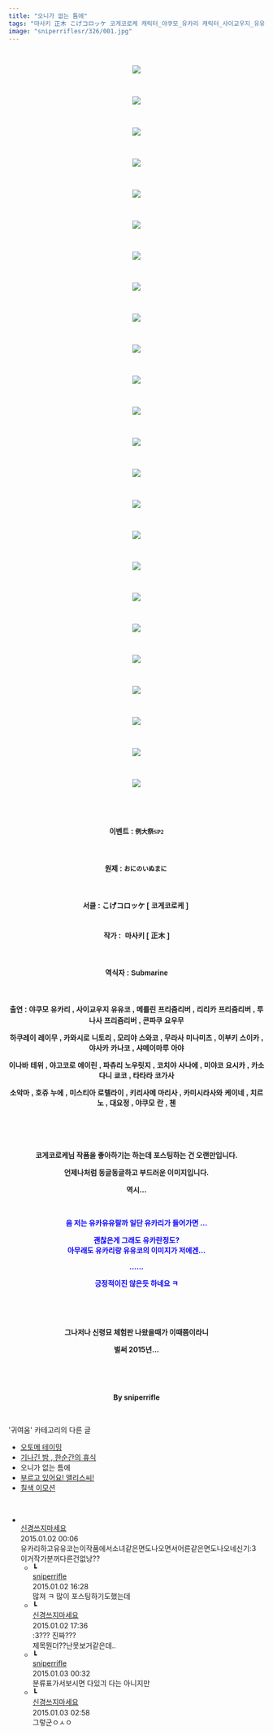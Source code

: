 ```yaml
---
title: "오니가 없는 틈에"
tags: "마사키 正木 こげコロッケ 코게코로케 캐릭터_야쿠모_유카리 캐릭터_사이교우지_유유코 캐릭터_메를랑_프리즘리버 캐릭터_리리카_프리즘리버 캐릭터_루나사_프리즘리버 캐릭터_콘파쿠_요우무 캐릭터_하쿠레이_레이무 캐릭터_카와시로_니토리 캐릭터_모리야_스와코 캐릭터_무라사_미나미츠 캐릭터_이부키_스이카 캐릭터_야사카_카나코 캐릭터_샤메이마루_아야 캐릭터_이나바_테위 캐릭터_야고코로_에이린 캐릭터_파츄리_노우릿지 캐릭터_코치야_사나에 캐릭터_미야코_요시카 캐릭터_카소다니_쿄코 캐릭터_타타라_코가사 캐릭터_소악마 캐릭터_호쥬_누에 캐릭터_미스티아_로렐라이 캐릭터_키리사메_마리사 캐릭터_카미시라사와_케이네 캐릭터_치르노 캐릭터_대요정 캐릭터_야쿠모_란 캐릭터_첸 이벤트_例大祭sp2 귀여움"
image: "sniperriflesr/326/001.jpg"
---
```

<div class="article">
<p style="TEXT-ALIGN: center"><br/></p>
<p style="text-align: center;"><img src="{{ site.nasurl }}/sniperriflesr/326/001.jpg"/></p>
<p style="TEXT-ALIGN: center"><br/></p>
<p style="text-align: center;"><img src="{{ site.nasurl }}/sniperriflesr/326/002.jpg"/></p>
<p style="TEXT-ALIGN: center"><br/></p>
<p style="text-align: center;"><img src="{{ site.nasurl }}/sniperriflesr/326/003.jpg"/></p>
<p style="TEXT-ALIGN: center"><br/></p>
<p style="text-align: center;"><img src="{{ site.nasurl }}/sniperriflesr/326/004.jpg"/></p>
<p style="TEXT-ALIGN: center"><br/></p>
<p style="text-align: center;"><img src="{{ site.nasurl }}/sniperriflesr/326/005.jpg"/></p>
<p style="TEXT-ALIGN: center"><br/></p>
<p style="text-align: center;"><img src="{{ site.nasurl }}/sniperriflesr/326/006.jpg"/></p>
<p style="TEXT-ALIGN: center"><br/></p>
<p style="text-align: center;"><img src="{{ site.nasurl }}/sniperriflesr/326/007.jpg"/></p>
<p style="TEXT-ALIGN: center"><br/></p>
<p style="text-align: center;"><img src="{{ site.nasurl }}/sniperriflesr/326/008.jpg"/></p>
<p style="TEXT-ALIGN: center"><br/></p>
<p style="text-align: center;"><img src="{{ site.nasurl }}/sniperriflesr/326/009.jpg"/></p>
<p style="TEXT-ALIGN: center"><br/></p>
<p style="text-align: center;"><img src="{{ site.nasurl }}/sniperriflesr/326/010.jpg"/></p>
<p style="TEXT-ALIGN: center"><br/></p>
<p style="text-align: center;"><img src="{{ site.nasurl }}/sniperriflesr/326/011.jpg"/></p>
<p style="TEXT-ALIGN: center"><br/></p>
<p style="text-align: center;"><img src="{{ site.nasurl }}/sniperriflesr/326/012.jpg"/></p>
<p style="TEXT-ALIGN: center"><br/></p>
<p style="text-align: center;"><img src="{{ site.nasurl }}/sniperriflesr/326/013.jpg"/></p>
<p style="TEXT-ALIGN: center"><br/></p>
<p style="text-align: center;"><img src="{{ site.nasurl }}/sniperriflesr/326/014.jpg"/></p>
<p style="TEXT-ALIGN: center"><br/></p>
<p style="text-align: center;"><img src="{{ site.nasurl }}/sniperriflesr/326/015.jpg"/></p>
<p style="TEXT-ALIGN: center"><br/></p>
<p style="text-align: center;"><img src="{{ site.nasurl }}/sniperriflesr/326/016.jpg"/></p>
<p style="TEXT-ALIGN: center"><br/></p>
<p style="text-align: center;"><img src="{{ site.nasurl }}/sniperriflesr/326/017.jpg"/></p>
<p style="TEXT-ALIGN: center"><br/></p>
<p style="text-align: center;"><img src="{{ site.nasurl }}/sniperriflesr/326/018.jpg"/></p>
<p style="TEXT-ALIGN: center"><br/></p>
<p style="text-align: center;"><img src="{{ site.nasurl }}/sniperriflesr/326/019.jpg"/></p>
<p style="TEXT-ALIGN: center"><br/></p>
<p style="text-align: center;"><img src="{{ site.nasurl }}/sniperriflesr/326/020.jpg"/></p>
<p style="TEXT-ALIGN: center"><br/></p>
<p style="text-align: center;"><img src="{{ site.nasurl }}/sniperriflesr/326/021.jpg"/></p>
<p style="TEXT-ALIGN: center"><br/></p>
<p style="text-align: center;"><img src="{{ site.nasurl }}/sniperriflesr/326/022.jpg"/></p>
<p style="TEXT-ALIGN: center"><br/></p>
<p style="text-align: center;"><img src="{{ site.nasurl }}/sniperriflesr/326/023.jpg"/></p>
<p style="TEXT-ALIGN: center"><br/></p>
<p style="text-align: center;"><img src="{{ site.nasurl }}/sniperriflesr/326/024.jpg"/></p>
<p style="TEXT-ALIGN: center"></p>
<p style="TEXT-ALIGN: center"><br/></p>
<p style="TEXT-ALIGN: center"><br/></p>
<p style="line-height: 1.6; font-family: 돋움, dotum, verdana, sans-serif; text-align: center;"><strong>이벤트 : </strong><span style="font-family: Dotum; font-size: 9pt; line-height: 1.6;"><b>例大祭SP2</b></span></p>
<p style="line-height: 1.6; font-family: 돋움, dotum, verdana, sans-serif; text-align: center;"><b> </b></p>
<p style="line-height: 1.6; font-family: 돋움, dotum, verdana, sans-serif; text-align: center;"><strong></strong></p>
<p style="line-height: 1.6; font-family: 돋움, dotum, verdana, sans-serif; text-align: center;"><b>원제 : <span style="font-family: Dotum; font-size: 9pt; line-height: 1.6;">おにのいぬまに </span></b></p>
<p style="line-height: 1.6; font-family: 돋움, dotum, verdana, sans-serif; text-align: center;"><strong></strong> </p>
<p style="line-height: 1.6; font-family: 돋움, dotum, verdana, sans-serif; text-align: center;"><strong>서클 : こげコロッケ [ 코게코로케 ] <br/> </strong></p>
<p style="line-height: 1.6; font-family: 돋움, dotum, verdana, sans-serif; text-align: center;"><strong>작가 :  마사키 [ 正木 ]</strong></p>
<p style="line-height: 1.6; font-family: 돋움, dotum, verdana, sans-serif; text-align: center;"><strong> </strong></p>
<p style="line-height: 1.6; font-family: 돋움, dotum, verdana, sans-serif; text-align: center;"><strong>역식자 : Submarine</strong></p>
<p style="line-height: 1.6; font-family: 돋움, dotum, verdana, sans-serif; text-align: center;"><strong><br/></strong></p>
<p style="text-align: center;"><strong style="font-family: 돋움, dotum, verdana, sans-serif; line-height: 1.6;">출연 : 야쿠모 유카리 , 사이교우지 유유코 , </strong><font face="돋움, dotum, verdana, sans-serif"><span style="line-height: 20px; ; "><b><span style="; ">메를린 프리즘리버 , 리리카 프리즘리버 , 루나사 프리즘리버 , 콘파쿠 요우무</span></b></span></font></p>
<p style="text-align: center;"><font face="돋움, dotum, verdana, sans-serif"><span style="line-height: 20px; ; "><b><span style="; ">하쿠레이 레이무 , 카와시로 니토리 , 모리야 스와코 , 무라사 미나미츠 , 이부키 스이카 , 야사카 카나코 , 샤메이마루 아야</span></b></span></font></p>
<p style="text-align: center;"><font face="돋움, dotum, verdana, sans-serif"><span style="line-height: 20px; ; "><b><span style="; ">이나바 테위 , 야고코로 에이린 , 파츄리 노우릿지 , 코치야 사나에 , 미야코 요시카 , 카소다니 쿄코 , 타타라 코가사</span></b></span></font></p>
<p style="text-align: center;"><font face="돋움, dotum, verdana, sans-serif"><span style="line-height: 20px; ; "><b><span style="; ">소악마 , 호쥬 누에 , 미스티아 로렐라이 , 키리사메 마리사 , 카미시라사와 케이네 , 치르노 , 대요정 , 야쿠모 란 , 첸</span></b></span></font></p>
<p style="text-align: center;"><font face="돋움, dotum, verdana, sans-serif"><span style="line-height: 20px; ; "><b><span style="; "><br/></span></b></span></font></p>
<p style="text-align: center;"><font face="돋움, dotum, verdana, sans-serif"><span style="line-height: 20px; ; "><b><span style="; "><br/></span></b></span></font></p>
<p style="text-align: center;"><b><span style="; ">코게코로케님 작품을 좋아하기는 하는데 포스팅하는 건 오랜만입니다.</span></b></p>
<p style="text-align: center;"><b><span style="; ">언제나처럼 동글동글하고 부드러운 이미지입니다.</span></b></p>
<p style="text-align: center;"><b><span style="; ">역시...</span></b></p>
<p style="text-align: center;"><b><span style="; "><br/></span></b></p>
<p style="text-align: center;"><font color="#0900ff"><b>음 저는 유카유유랄까 일단 유카리가 들어가면 ...</b></font></p>
<p style="text-align: center;"><font color="#0900ff"><b>괜찮은게 그래도 유카란정도?<br/>아무래도 유카리랑 유유코의 이미지가 저에겐...</b></font></p>
<p style="text-align: center;"><font color="#0900ff"><b>......</b></font></p>
<p style="text-align: center;"><font color="#0900ff"><b>긍정적이진 않은듯 하네요 ㅋ</b></font></p>
<p style="text-align: center;"><font color="#0900ff"><b><br/></b></font></p>
<p style="text-align: center;"><b><span style="; "><br/></span></b></p>
<p style="text-align: center;"><b><span style="; ">그나저나 신령묘 체험판 나왔을때가 이때쯤이라니</span></b></p>
<p style="text-align: center;"><b><span style="; ">벌써 2015년...</span></b></p>
<p style="text-align: center;"><b><br/></b></p>
<p style="text-align: center;"><b><br/></b></p>
<p style="text-align: center;"><b><span style="; ">By sniperrifle</span></b></p>
</div><br/>
<div class="another">
<p>'귀여움' 카테고리의 다른 글</p>
<ul>
<li><a href="/2015-01-04-sniperriflesr_331">오토메 테이밍</a></li>
<li><a href="/2015-01-02-sniperriflesr_328">기나긴 밤 , 한순간의 휴식</a></li>
<li>오니가 없는 틈에</li>
<li><a href="/2014-12-30-sniperriflesr_316">부르고 있어요! 앨리스씨!</a></li>
<li><a href="/2014-12-30-sniperriflesr_315">칠색 이모션</a></li>
</ul>
</div><br/>
<div class="comment" id="commentListBlock_326" style="display:block"><ul><li class="firstCmt"><div class="opinionListMenu">
<div class="icon"><img alt="" class="myicon" src="http://i1.daumcdn.net/pimg/blog/p_img/mycon/basic_2.gif"/></div>
<div class="fl">
<a class="bold" href="http://blog.daum.net/ghcjf1001" target="_blank">신경쓰지마세요 </a>
<div style="width: 1px; height: 1px; overflow: hidden; visibility: hidden; border:1px solid red">
<span id="uname665" style="display:none;">신경쓰지마세요</span>
<span id="pwd665" style="display:none;"></span>
<span id="emailblog665" name="http://blog.daum.net/ghcjf1001" style="display:none;"></span>
<span id="open665" style="display:none">Y</span>
</div>
</div>
<div class="sDateTime">2015.01.02 00:06</div>
</div>
<div class="cont" id="Text665">유카리하고유유코는이작품에서소녀같은면도나오면서어른같은면도나오네신기:3<br/>
이거작가분꺼다른건없낭??</div>
<div class="contReArea" id="inWrite665" style="display:none;"></div>
<ul><li class="secondCmt"><div class="opinionListMenuRe" id="parent_665">
<div class="reIcon">┗</div>
<div class="icon"><img alt="" class="myicon" src="http://cfile217.uf.daum.net/M21x21/23254B425446251B1045FF"/></div>
<div class="fl">
<a class="bold" href="http://blog.daum.net/sniperriflesr" target="_blank">sniperrifle </a>
<div style="width: 1px; height: 1px; overflow: hidden; visibility: hidden; border:1px solid red">
<span id="uname666" style="display:none;">sniperrifle</span>
<span id="pwd666" style="display:none;"></span>
<span id="emailblog666" name="http://blog.daum.net/sniperriflesr" style="display:none;"></span>
<span id="open666" style="display:none">Y</span>
</div>
</div>
<div class="sDateTime">2015.01.02 16:28</div>
</div>
<div class="contRe" id="Text666">많져 ㅋ 많이 포스팅하기도했는데</div>
<div class="contReReArea" id="inWrite666" style="display:none;"></div>
</li><li class="secondCmt"><div class="opinionListMenuRe" id="parent_665">
<div class="reIcon">┗</div>
<div class="icon"><img alt="" class="myicon" src="http://i1.daumcdn.net/pimg/blog/p_img/mycon/basic_2.gif"/></div>
<div class="fl">
<a class="bold" href="http://blog.daum.net/ghcjf1001" target="_blank">신경쓰지마세요 </a>
<div style="width: 1px; height: 1px; overflow: hidden; visibility: hidden; border:1px solid red">
<span id="uname668" style="display:none;">신경쓰지마세요</span>
<span id="pwd668" style="display:none;"></span>
<span id="emailblog668" name="http://blog.daum.net/ghcjf1001" style="display:none;"></span>
<span id="open668" style="display:none">Y</span>
</div>
</div>
<div class="sDateTime">2015.01.02 17:36</div>
</div>
<div class="contRe" id="Text668">:3??? 진짜???<br/>
제목뭔더??난못보거같은데..</div>
<div class="contReReArea" id="inWrite668" style="display:none;"></div>
</li><li class="secondCmt"><div class="opinionListMenuRe" id="parent_665">
<div class="reIcon">┗</div>
<div class="icon"><img alt="" class="myicon" src="http://cfile217.uf.daum.net/M21x21/23254B425446251B1045FF"/></div>
<div class="fl">
<a class="bold" href="http://blog.daum.net/sniperriflesr" target="_blank">sniperrifle </a>
<div style="width: 1px; height: 1px; overflow: hidden; visibility: hidden; border:1px solid red">
<span id="uname670" style="display:none;">sniperrifle</span>
<span id="pwd670" style="display:none;"></span>
<span id="emailblog670" name="http://blog.daum.net/sniperriflesr" style="display:none;"></span>
<span id="open670" style="display:none">Y</span>
</div>
</div>
<div class="sDateTime">2015.01.03 00:32</div>
</div>
<div class="contRe" id="Text670">분류표가서보시면 다있긔 다는 아니지만</div>
<div class="contReReArea" id="inWrite670" style="display:none;"></div>
</li><li class="secondCmt"><div class="opinionListMenuRe" id="parent_665">
<div class="reIcon">┗</div>
<div class="icon"><img alt="" class="myicon" src="http://i1.daumcdn.net/pimg/blog/p_img/mycon/basic_2.gif"/></div>
<div class="fl">
<a class="bold" href="http://blog.daum.net/ghcjf1001" target="_blank">신경쓰지마세요 </a>
<div style="width: 1px; height: 1px; overflow: hidden; visibility: hidden; border:1px solid red">
<span id="uname673" style="display:none;">신경쓰지마세요</span>
<span id="pwd673" style="display:none;"></span>
<span id="emailblog673" name="http://blog.daum.net/ghcjf1001" style="display:none;"></span>
<span id="open673" style="display:none">Y</span>
</div>
</div>
<div class="sDateTime">2015.01.03 02:58</div>
</div>
<div class="contRe" id="Text673">그렇군ㅇㅅㅇ</div>
<div class="contReReArea" id="inWrite673" style="display:none;"></div>
</li></ul></li></ul>
</div><br/>

<br/>
<p id="refer"></p>
<br/>
